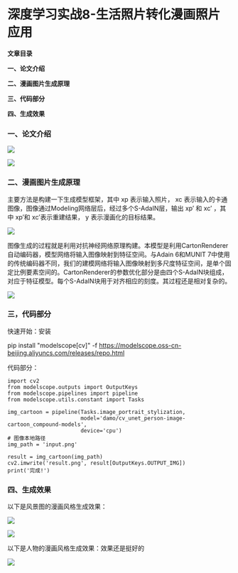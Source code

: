# 深度学习实战8-生活照片转化漫画照片应用

**文章目录**

**一、论文介绍**

**二、漫画图片生成原理**

**三、代码部分**

**四、生成效果**

### **一、论文介绍**

![](https://fjjwhjwd3p.feishu.cn/space/api/box/stream/download/asynccode/?code=YjA3NDZkZGYwNzJjNGU0MTM5Yjc2NjFkZTBiZmRmYzlfV2g2RjI0TER5cVhWR1lpdlM3YTVpTFpOcmY3c3JpQkRfVG9rZW46RFhyQmJIbVk4bzBEVHV4ZjJkamNpVUc2bmpLXzE3MDM5NDA1MjQ6MTcwMzk0NDEyNF9WNA)

![](https://fjjwhjwd3p.feishu.cn/space/api/box/stream/download/asynccode/?code=YzQzY2M1ZmExM2JmZWQzZTkzMzg0NWJmMGRiY2QzMDlfQlRack5MQzRNMEltTjJ5OFRDRGNKOU5pblpvVWZpR05fVG9rZW46SFlkNGJSYXhGbzFDdEV4d1RNSGN4RVpVbnVlXzE3MDM5NDA1MjQ6MTcwMzk0NDEyNF9WNA)

### 二、漫画图片生成原理

主要方法是构建一下生成模型框架，其中 xp 表示输入照片， xc 表示输入的卡通图像，图像通过Modeling网络层后，经过多个S-AdaIN层，输出 xp′ 和 xc′ ，其中 xp′和 xc′表示重建结果， y 表示漫画化的目标结果。

![](https://fjjwhjwd3p.feishu.cn/space/api/box/stream/download/asynccode/?code=OGM2MWI0ZjkwYjgwZTgyZjM0NTYxY2Q1NmJmNGMzN2NfQzlJVVEyekhIS0RIZ2tNbFI5aE5zNkJ3OEhIZTlLRjNfVG9rZW46VEszb2JCUGt1b1BidWh4S0ZoTmNZa09rblNlXzE3MDM5NDA1MjQ6MTcwMzk0NDEyNF9WNA)

图像生成的过程就是利用对抗神经网络原理构建。本模型是利用CartonRenderer自动编码器，模型网络将输入图像映射到特征空间。与Adain 6和MUNIT 7中使用的传统编码器不同，我们的建模网络将输入图像映射到多尺度特征空间，是单个固定比例要素空间的。CartonRenderer的参数优化部分是由四个S-AdaIN块组成，对应于特征模型。每个S-AdaIN块用于对齐相应的刻度。其过程还是相对复杂的。

![](https://fjjwhjwd3p.feishu.cn/space/api/box/stream/download/asynccode/?code=MWUzNGY3NDk1NzMwYWFhYWNmMGMyM2NkZjY2YTU0ODhfMzBFdG0xMzZTOE9POXBwTnlqQWlkcDBDRExOWFRIc2tfVG9rZW46S1lBYmJkTXMyb3dPOTF4eE81dWNURmNEbkFnXzE3MDM5NDA1MjQ6MTcwMzk0NDEyNF9WNA)

### 三，代码部分

快速开始：安装

pip install "modelscope[cv]" -f https://modelscope.oss-cn-beijing.aliyuncs.com/releases/repo.html

代码部分：

```COBOL
import cv2
from modelscope.outputs import OutputKeys
from modelscope.pipelines import pipeline
from modelscope.utils.constant import Tasks
 
img_cartoon = pipeline(Tasks.image_portrait_stylization,
                       model='damo/cv_unet_person-image-cartoon_compound-models',
                       device='cpu')
# 图像本地路径
img_path = 'input.png'
 
result = img_cartoon(img_path)
cv2.imwrite('result.png', result[OutputKeys.OUTPUT_IMG])
print('完成!')
```

### 四、生成效果

以下是风景图的漫画风格生成效果：

![](https://fjjwhjwd3p.feishu.cn/space/api/box/stream/download/asynccode/?code=ZTM2Y2JjYjc2NWRhMGY1YTY1ZjcyYTk5NDAwMmFhMTlfcFphUUpIRkI1Qno2MnZjd0owaENwa0tqUXpoUncxQkVfVG9rZW46SXRqSmJNczhwb0ZRMWV4bGZORWNDVmx0blBnXzE3MDM5NDA1MjQ6MTcwMzk0NDEyNF9WNA)

![](https://fjjwhjwd3p.feishu.cn/space/api/box/stream/download/asynccode/?code=ODc3NWE5ZjZiZTZiMmNhOGY5MmIxZTZhYWM3YWQzMzBfVEZ1dGYxcEVMQmdVUVpjM01WNVI4dDJvZjd5VVp3UmhfVG9rZW46WWlzMWJ3czJTbzgzOXh4aEFJZ2NpV1pQbkQ5XzE3MDM5NDA1MjQ6MTcwMzk0NDEyNF9WNA)

以下是人物的漫画风格生成效果：效果还是挺好的

![](https://fjjwhjwd3p.feishu.cn/space/api/box/stream/download/asynccode/?code=OTVhZWM0MDFmOTgwYTUwMzAyYjcyNWM2NzVkZGM1YWNfaGU3RVJMRHRaclVCZ3RobVAxNk5uNlV5OVllcjN6RFlfVG9rZW46V1FJRmJuelB1b1hXSlF4VVFtQmNoRXA0bm1mXzE3MDM5NDA1MjQ6MTcwMzk0NDEyNF9WNA)
